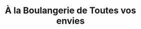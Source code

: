 ---
title: "À la Boulangerie de Toutes vos envies"
url: /paris/a-la-boulangerie-de-toutes-vos-envies/
shop: Bäckerei
---